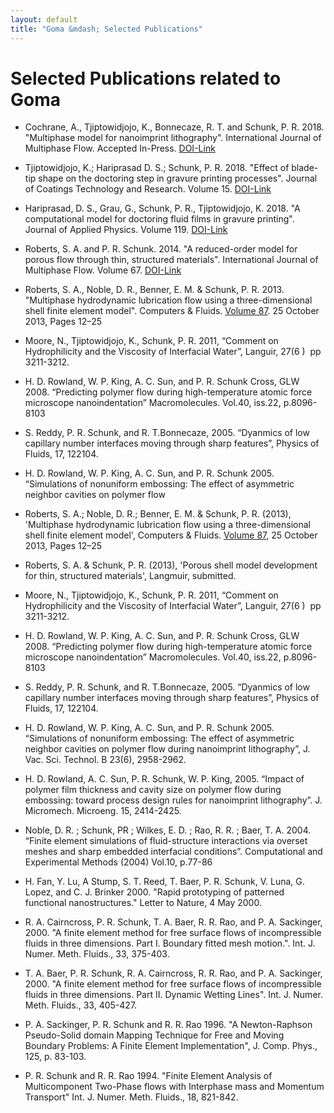 ```yaml
---
layout: default
title: "Goma &mdash; Selected Publications"
---
```


# Selected Publications related to Goma

* Cochrane, A., Tjiptowidjojo, K., Bonnecaze, R. T. and Schunk, P. R. 2018. "Multiphase model for nanoimprint lithography". International Journal of Multiphase Flow. Accepted In-Press. [DOI-Link](https://doi.org/10.1016/j.ijmultiphaseflow.2018.03.014)

* Tjiptowidjojo, K.; Hariprasad D. S.; Schunk, P. R. 2018. "Effect of blade-tip shape on the doctoring step in gravure printing processes". Journal of Coatings Technology and Research. Volume 15. [DOI-Link](https://doi.org/10.1007/s11998-017-0029-0)

* Hariprasad, D. S., Grau, G., Schunk, P. R., Tjiptowidjojo, K. 2018. "A computational model for doctoring fluid films in gravure printing". Journal of Applied Physics. Volume 119. [DOI-Link](https://doi.org/10.1063/1.4945030)

* Roberts, S. A. and P. R. Schunk. 2014. "A reduced-order model for porous flow through thin, structured materials". International Journal of Multiphase Flow. Volume 67. [DOI-Link](https://doi.org/10.1016/j.ijmultiphaseflow.2014.07.013)

* Roberts, S. A., Noble, D. R., Benner, E. M. & Schunk, P. R. 2013. "Multiphase hydrodynamic lubrication flow using a three-dimensional shell finite element model". Computers & Fluids. [Volume 87](http://www.sciencedirect.com/science/journal/00457930/87/supp/C). 25 October 2013, Pages 12–25

* Moore, N., Tjiptowidjojo, K., Schunk, P. R.  2011, “Comment on Hydrophilicity and the Viscosity of Interfacial Water”, Languir,  27(6 )  pp 3211-3212.

* H. D. Rowland, W. P. King, A. C. Sun, and P. R. Schunk  Cross, GLW 2008.  “Predicting polymer flow during high-temperature atomic force microscope nanoindentation” Macromolecules. Vol.40, iss.22, p.8096-8103

* S. Reddy, P. R. Schunk, and R. T.Bonnecaze, 2005.  “Dyanmics of low capillary number interfaces moving through sharp features”, Physics of Fluids, 17, 122104.

* H. D. Rowland, W. P. King, A. C. Sun, and P. R. Schunk 2005. “Simulations of nonuniform embossing: The effect of asymmetric neighbor cavities on polymer flow 

* Roberts, S. A.; Noble, D. R.; Benner, E. M. & Schunk, P. R. (2013), 'Multiphase hydrodynamic lubrication flow using a three-dimensional shell finite element model', Computers & Fluids. [Volume 87](http://www.sciencedirect.com/science/journal/00457930/87/supp/C), 25 October 2013, Pages 12–25

* Roberts, S. A. & Schunk, P. R. (2013), 'Porous shell model development for thin, structured materials', Langmuir, submitted.

* Moore, N., Tjiptowidjojo, K., Schunk, P. R.  2011, “Comment on Hydrophilicity and the Viscosity of Interfacial Water”, Languir,  27(6 )  pp 3211-3212.

* H. D. Rowland, W. P. King, A. C. Sun, and P. R. Schunk  Cross, GLW 2008.  “Predicting polymer flow during high-temperature atomic force microscope nanoindentation” Macromolecules. Vol.40, iss.22, p.8096-8103

* S. Reddy, P. R. Schunk, and R. T.Bonnecaze, 2005.  “Dyanmics of low capillary number interfaces moving through sharp features”, Physics of Fluids, 17, 122104.

* H. D. Rowland, W. P. King, A. C. Sun, and P. R. Schunk 2005. “Simulations of nonuniform embossing: The effect of asymmetric neighbor cavities on polymer flow during nanoimprint lithography”, J. Vac. Sci. Technol. B 23(6), 2958-2962. 

* H. D. Rowland, A. C. Sun, P. R. Schunk, W. P. King, 2005.  “Impact of polymer film thickness and cavity size on polymer flow during embossing: toward process design rules for nanoimprint lithography”. J. Micromech. Microeng.  15, 2414-2425. 

* Noble, D. R.  ; Schunk, PR ; Wilkes, E. D.  ; Rao, R. R.  ; Baer, T. A. 2004. “Finite element simulations of fluid-structure interactions via overset meshes and sharp embedded interfacial conditions”. Computational and Experimental Methods (2004) Vol.10, p.77-86

* H. Fan, Y. Lu, A Stump, S. T. Reed, T. Baer, P. R. Schunk, V. Luna, G. Lopez, and C. J. Brinker 2000. "Rapid prototyping of patterned functional nanostructures."   Letter to Nature, 4 May 2000. 

* R. A. Cairncross, P. R. Schunk, T. A. Baer, R. R. Rao, and P. A. Sackinger, 2000. "A finite element method for free surface flows of incompressible fluids in three dimensions. Part I. Boundary fitted mesh motion.". Int. J. Numer. Meth. Fluids., 33, 375-403.

* T. A. Baer, P. R. Schunk,  R. A. Cairncross, R. R. Rao, and P. A. Sackinger, 2000. "A finite element method for free surface flows of incompressible fluids in three dimensions. Part II. Dynamic Wetting Lines". Int. J. Numer. Meth. Fluids., 33, 405-427.

* P. A. Sackinger, P. R. Schunk and R. R. Rao 1996. "A Newton-Raphson Pseudo-Solid domain Mapping Technique for Free and Moving Boundary Problems: A Finite Element Implementation", J. Comp. Phys., 125, p. 83-103.

* P. R. Schunk and R. R. Rao 1994. "Finite Element Analysis of Multicomponent Two-Phase flows with Inter­phase mass and Momentum Transport" Int. J. Numer. Meth. Fluids., 18, 821-842.
